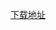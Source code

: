<!DOCTYPE html>
<meta charset="utf-8">
<meta name="viewport" content="width=device-width">
<html>
<body>
<p><a href="https://www.123pan.com/s/iBU9jv-PPJNh.html">下载地址 </a></p>
</body>
</html>